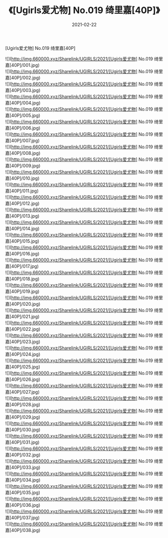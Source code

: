 ﻿---
layout: post
title:  《[Ugirls爱尤物] No.019 绮里嘉[40P]》
date:   2021-02-22
img: http://img.660000.xyz/Sharelink/UGIRLS/2021/[Ugirls爱尤物] No.019 绮里嘉[40P]/000.jpg
categories: [美女, 清纯, 唯美]
---

[Ugirls爱尤物] No.019 绮里嘉[40P]

  ![](http://img.660000.xyz/Sharelink/UGIRLS/2021/[Ugirls爱尤物] No.019 绮里嘉[40P]/001.jpg) <br> ![](http://img.660000.xyz/Sharelink/UGIRLS/2021/[Ugirls爱尤物] No.019 绮里嘉[40P]/002.jpg) <br> ![](http://img.660000.xyz/Sharelink/UGIRLS/2021/[Ugirls爱尤物] No.019 绮里嘉[40P]/003.jpg) <br> ![](http://img.660000.xyz/Sharelink/UGIRLS/2021/[Ugirls爱尤物] No.019 绮里嘉[40P]/004.jpg) <br> ![](http://img.660000.xyz/Sharelink/UGIRLS/2021/[Ugirls爱尤物] No.019 绮里嘉[40P]/005.jpg) <br> ![](http://img.660000.xyz/Sharelink/UGIRLS/2021/[Ugirls爱尤物] No.019 绮里嘉[40P]/006.jpg) <br> ![](http://img.660000.xyz/Sharelink/UGIRLS/2021/[Ugirls爱尤物] No.019 绮里嘉[40P]/007.jpg) <br> ![](http://img.660000.xyz/Sharelink/UGIRLS/2021/[Ugirls爱尤物] No.019 绮里嘉[40P]/008.jpg) <br> ![](http://img.660000.xyz/Sharelink/UGIRLS/2021/[Ugirls爱尤物] No.019 绮里嘉[40P]/009.jpg) <br> ![](http://img.660000.xyz/Sharelink/UGIRLS/2021/[Ugirls爱尤物] No.019 绮里嘉[40P]/010.jpg) <br> ![](http://img.660000.xyz/Sharelink/UGIRLS/2021/[Ugirls爱尤物] No.019 绮里嘉[40P]/011.jpg) <br> ![](http://img.660000.xyz/Sharelink/UGIRLS/2021/[Ugirls爱尤物] No.019 绮里嘉[40P]/012.jpg) <br> ![](http://img.660000.xyz/Sharelink/UGIRLS/2021/[Ugirls爱尤物] No.019 绮里嘉[40P]/013.jpg) <br> ![](http://img.660000.xyz/Sharelink/UGIRLS/2021/[Ugirls爱尤物] No.019 绮里嘉[40P]/014.jpg) <br> ![](http://img.660000.xyz/Sharelink/UGIRLS/2021/[Ugirls爱尤物] No.019 绮里嘉[40P]/015.jpg) <br> ![](http://img.660000.xyz/Sharelink/UGIRLS/2021/[Ugirls爱尤物] No.019 绮里嘉[40P]/016.jpg) <br> ![](http://img.660000.xyz/Sharelink/UGIRLS/2021/[Ugirls爱尤物] No.019 绮里嘉[40P]/017.jpg) <br> ![](http://img.660000.xyz/Sharelink/UGIRLS/2021/[Ugirls爱尤物] No.019 绮里嘉[40P]/018.jpg) <br> ![](http://img.660000.xyz/Sharelink/UGIRLS/2021/[Ugirls爱尤物] No.019 绮里嘉[40P]/019.jpg) <br> ![](http://img.660000.xyz/Sharelink/UGIRLS/2021/[Ugirls爱尤物] No.019 绮里嘉[40P]/020.jpg) <br> ![](http://img.660000.xyz/Sharelink/UGIRLS/2021/[Ugirls爱尤物] No.019 绮里嘉[40P]/021.jpg) <br> ![](http://img.660000.xyz/Sharelink/UGIRLS/2021/[Ugirls爱尤物] No.019 绮里嘉[40P]/022.jpg) <br> ![](http://img.660000.xyz/Sharelink/UGIRLS/2021/[Ugirls爱尤物] No.019 绮里嘉[40P]/023.jpg) <br> ![](http://img.660000.xyz/Sharelink/UGIRLS/2021/[Ugirls爱尤物] No.019 绮里嘉[40P]/024.jpg) <br> ![](http://img.660000.xyz/Sharelink/UGIRLS/2021/[Ugirls爱尤物] No.019 绮里嘉[40P]/025.jpg) <br> ![](http://img.660000.xyz/Sharelink/UGIRLS/2021/[Ugirls爱尤物] No.019 绮里嘉[40P]/026.jpg) <br> ![](http://img.660000.xyz/Sharelink/UGIRLS/2021/[Ugirls爱尤物] No.019 绮里嘉[40P]/027.jpg) <br> ![](http://img.660000.xyz/Sharelink/UGIRLS/2021/[Ugirls爱尤物] No.019 绮里嘉[40P]/028.jpg) <br> ![](http://img.660000.xyz/Sharelink/UGIRLS/2021/[Ugirls爱尤物] No.019 绮里嘉[40P]/029.jpg) <br> ![](http://img.660000.xyz/Sharelink/UGIRLS/2021/[Ugirls爱尤物] No.019 绮里嘉[40P]/030.jpg) <br> ![](http://img.660000.xyz/Sharelink/UGIRLS/2021/[Ugirls爱尤物] No.019 绮里嘉[40P]/031.jpg) <br> ![](http://img.660000.xyz/Sharelink/UGIRLS/2021/[Ugirls爱尤物] No.019 绮里嘉[40P]/032.jpg) <br> ![](http://img.660000.xyz/Sharelink/UGIRLS/2021/[Ugirls爱尤物] No.019 绮里嘉[40P]/033.jpg) <br> ![](http://img.660000.xyz/Sharelink/UGIRLS/2021/[Ugirls爱尤物] No.019 绮里嘉[40P]/034.jpg) <br> ![](http://img.660000.xyz/Sharelink/UGIRLS/2021/[Ugirls爱尤物] No.019 绮里嘉[40P]/035.jpg) <br> ![](http://img.660000.xyz/Sharelink/UGIRLS/2021/[Ugirls爱尤物] No.019 绮里嘉[40P]/036.jpg) <br> ![](http://img.660000.xyz/Sharelink/UGIRLS/2021/[Ugirls爱尤物] No.019 绮里嘉[40P]/037.jpg) <br> ![](http://img.660000.xyz/Sharelink/UGIRLS/2021/[Ugirls爱尤物] No.019 绮里嘉[40P]/038.jpg) <br>